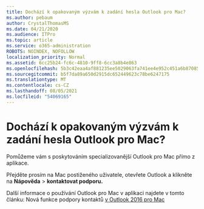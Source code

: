 ```yaml
---
title: Dochází k opakovaným výzvám k zadání hesla Outlook pro Mac?
ms.author: pebaum
author: CrystalThomasMS
ms.date: 04/21/2020
ms.audience: ITPro
ms.topic: article
ms.service: o365-administration
ROBOTS: NOINDEX, NOFOLLOW
localization_priority: Normal
ms.assetid: 6cc25b24-fc6c-4810-9ff8-6cc3a8b4e863
ms.openlocfilehash: 5b3c42eaa4af881235ee5029063fa741ee4e952c451a6b87085f2294d2cd3f71
ms.sourcegitcommit: b5f7da89a650d2915dc652449623c78be6247175
ms.translationtype: MT
ms.contentlocale: cs-CZ
ms.lasthandoff: 08/05/2021
ms.locfileid: "54069165"
---
```

# <a name="experiencing-repeated-password-prompts-in-outlook-for-mac"></a>Dochází k opakovaným výzvám k zadání hesla Outlook pro Mac?

Pomůžeme vám s poskytováním specializovanější Outlook pro Mac přímo z aplikace.
  
Přejděte prosím na Mac postiženého uživatele, otevřete Outlook a klikněte na **Nápověda** \> **kontaktovat podporu.**
  
Další informace o používání Outlook pro Mac v aplikaci najdete v tomto článku: Nová funkce podpory kontaktů [v Outlook 2016 pro Mac](https://answers.microsoft.com/msoffice/forum/msoffice_outlook-mso_mac-mso_mac2016/new-contact-support-feature-in-outlook-2016-for/d4fc21c4-25e2-4e10-b943-1fba6542b517)
  

